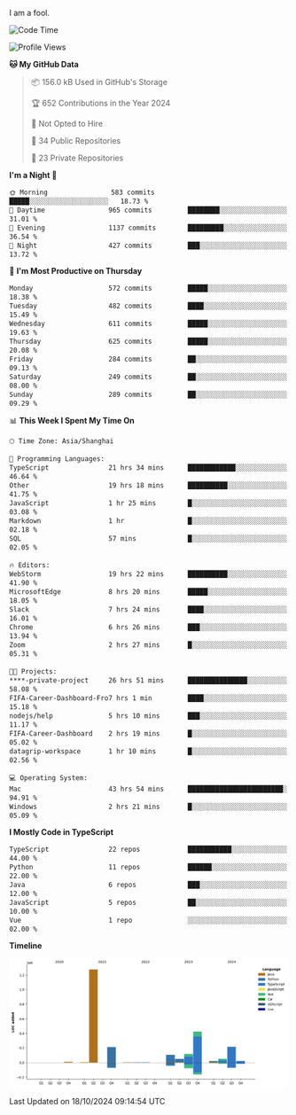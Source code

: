 I am a fool.

<!--START_SECTION:waka-->
![Code Time](http://img.shields.io/badge/Code%20Time-1%2C955%20hrs%2013%20mins-blue)

![Profile Views](http://img.shields.io/badge/Profile%20Views-0-blue)

**🐱 My GitHub Data** 

> 📦 156.0 kB Used in GitHub's Storage 
 > 
> 🏆 652 Contributions in the Year 2024
 > 
> 🚫 Not Opted to Hire
 > 
> 📜 34 Public Repositories 
 > 
> 🔑 23 Private Repositories 
 > 
**I'm a Night 🦉** 

```text
🌞 Morning                583 commits         █████░░░░░░░░░░░░░░░░░░░░   18.73 % 
🌆 Daytime                965 commits         ████████░░░░░░░░░░░░░░░░░   31.01 % 
🌃 Evening                1137 commits        █████████░░░░░░░░░░░░░░░░   36.54 % 
🌙 Night                  427 commits         ███░░░░░░░░░░░░░░░░░░░░░░   13.72 % 
```
📅 **I'm Most Productive on Thursday** 

```text
Monday                   572 commits         █████░░░░░░░░░░░░░░░░░░░░   18.38 % 
Tuesday                  482 commits         ████░░░░░░░░░░░░░░░░░░░░░   15.49 % 
Wednesday                611 commits         █████░░░░░░░░░░░░░░░░░░░░   19.63 % 
Thursday                 625 commits         █████░░░░░░░░░░░░░░░░░░░░   20.08 % 
Friday                   284 commits         ██░░░░░░░░░░░░░░░░░░░░░░░   09.13 % 
Saturday                 249 commits         ██░░░░░░░░░░░░░░░░░░░░░░░   08.00 % 
Sunday                   289 commits         ██░░░░░░░░░░░░░░░░░░░░░░░   09.29 % 
```


📊 **This Week I Spent My Time On** 

```text
🕑︎ Time Zone: Asia/Shanghai

💬 Programming Languages: 
TypeScript               21 hrs 34 mins      ████████████░░░░░░░░░░░░░   46.64 % 
Other                    19 hrs 18 mins      ██████████░░░░░░░░░░░░░░░   41.75 % 
JavaScript               1 hr 25 mins        █░░░░░░░░░░░░░░░░░░░░░░░░   03.08 % 
Markdown                 1 hr                █░░░░░░░░░░░░░░░░░░░░░░░░   02.18 % 
SQL                      57 mins             █░░░░░░░░░░░░░░░░░░░░░░░░   02.05 % 

🔥 Editors: 
WebStorm                 19 hrs 22 mins      ██████████░░░░░░░░░░░░░░░   41.90 % 
MicrosoftEdge            8 hrs 20 mins       █████░░░░░░░░░░░░░░░░░░░░   18.05 % 
Slack                    7 hrs 24 mins       ████░░░░░░░░░░░░░░░░░░░░░   16.01 % 
Chrome                   6 hrs 26 mins       ███░░░░░░░░░░░░░░░░░░░░░░   13.94 % 
Zoom                     2 hrs 27 mins       █░░░░░░░░░░░░░░░░░░░░░░░░   05.31 % 

🐱‍💻 Projects: 
****-private-project     26 hrs 51 mins      ███████████████░░░░░░░░░░   58.08 % 
FIFA-Career-Dashboard-Fro7 hrs 1 min         ████░░░░░░░░░░░░░░░░░░░░░   15.18 % 
nodejs/help              5 hrs 10 mins       ███░░░░░░░░░░░░░░░░░░░░░░   11.17 % 
FIFA-Career-Dashboard    2 hrs 19 mins       █░░░░░░░░░░░░░░░░░░░░░░░░   05.02 % 
datagrip-workspace       1 hr 10 mins        █░░░░░░░░░░░░░░░░░░░░░░░░   02.56 % 

💻 Operating System: 
Mac                      43 hrs 54 mins      ████████████████████████░   94.91 % 
Windows                  2 hrs 21 mins       █░░░░░░░░░░░░░░░░░░░░░░░░   05.09 % 
```

**I Mostly Code in TypeScript** 

```text
TypeScript               22 repos            ███████████░░░░░░░░░░░░░░   44.00 % 
Python                   11 repos            ██████░░░░░░░░░░░░░░░░░░░   22.00 % 
Java                     6 repos             ███░░░░░░░░░░░░░░░░░░░░░░   12.00 % 
JavaScript               5 repos             ██░░░░░░░░░░░░░░░░░░░░░░░   10.00 % 
Vue                      1 repo              ░░░░░░░░░░░░░░░░░░░░░░░░░   02.00 % 
```



**Timeline**

![Lines of Code chart](https://raw.githubusercontent.com/VeejaLiu/VeejaLiu/master/assets/bar_graph.png)


 Last Updated on 18/10/2024 09:14:54 UTC
<!--END_SECTION:waka-->
